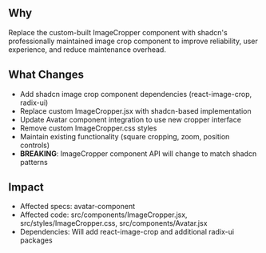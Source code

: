 ## Why
Replace the custom-built ImageCropper component with shadcn's professionally maintained image crop component to improve reliability, user experience, and reduce maintenance overhead.

## What Changes
- Add shadcn image crop component dependencies (react-image-crop, radix-ui)
- Replace custom ImageCropper.jsx with shadcn-based implementation
- Update Avatar component integration to use new cropper interface
- Remove custom ImageCropper.css styles
- Maintain existing functionality (square cropping, zoom, position controls)
- **BREAKING**: ImageCropper component API will change to match shadcn patterns

## Impact
- Affected specs: avatar-component
- Affected code: src/components/ImageCropper.jsx, src/styles/ImageCropper.css, src/components/Avatar.jsx
- Dependencies: Will add react-image-crop and additional radix-ui packages